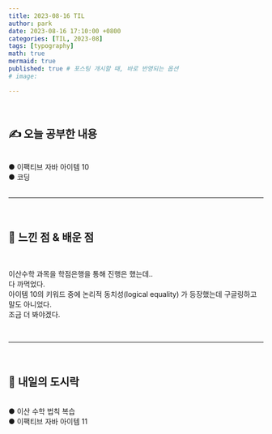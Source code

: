 ```yaml
---
title: 2023-08-16 TIL
author: park
date: 2023-08-16 17:10:00 +0800
categories: [TIL, 2023-08]
tags: [typography]
math: true
mermaid: true
published: true # 포스팅 개시할 때, 바로 반영되는 옵션
# image: 

---
```


<br>

## ✍ 오늘 공부한 내용

<br>
● 이팩티브 자바 아이템 10<br>
● 코딩<br>
<br>

---

<br>

## 🧠 느낀 점 & 배운 점

<br>

이산수학 과목을 학점은행을 통해 진행은 했는데..<br>
다 까먹었다.<br>
아이템 10의 키워드 중에 논리적 동치성(logical equality) 가 등장했는데 구글링하고 말도 아니었다.<br>
조금 더 봐야겠다.<br>

<br>

---

<br>

## 🍱 내일의 도시락

<br>
● 이산 수학 법칙 복습<br>
● 이팩티브 자바 아이템 11<br>
<br>